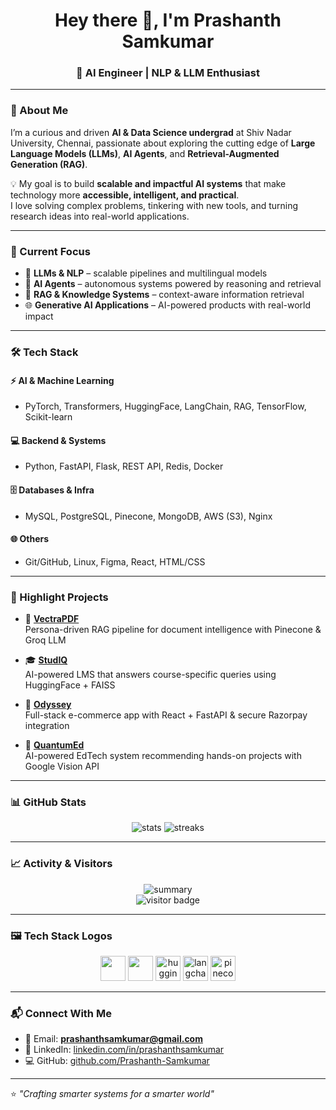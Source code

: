 <h1 align="center">Hey there 👋, I'm Prashanth Samkumar</h1>
<h3 align="center">🚀 AI Engineer | NLP & LLM Enthusiast </h3>

---

### 🌟 About Me
I’m a curious and driven **AI & Data Science undergrad** at Shiv Nadar University, Chennai, passionate about exploring the cutting edge of **Large Language Models (LLMs)**, **AI Agents**, and **Retrieval-Augmented Generation (RAG)**.  

💡 My goal is to build **scalable and impactful AI systems** that make technology more **accessible, intelligent, and practical**.  
I love solving complex problems, tinkering with new tools, and turning research ideas into real-world applications.  

---

### 🔭 Current Focus
- 🧠 **LLMs & NLP** – scalable pipelines and multilingual models  
- 🤖 **AI Agents** – autonomous systems powered by reasoning and retrieval  
- 📑 **RAG & Knowledge Systems** – context-aware information retrieval  
- 🌐 **Generative AI Applications** – AI-powered products with real-world impact  

---

### 🛠️ Tech Stack  

#### ⚡ AI & Machine Learning  
- PyTorch, Transformers, HuggingFace, LangChain, RAG, TensorFlow, Scikit-learn  

#### 💻 Backend & Systems  
- Python, FastAPI, Flask, REST API, Redis, Docker  

#### 🗄️ Databases & Infra  
- MySQL, PostgreSQL, Pinecone, MongoDB, AWS (S3), Nginx  

#### 🌐 Others  
- Git/GitHub, Linux, Figma, React, HTML/CSS  

---

### 🌟 Highlight Projects
- 📑 **[VectraPDF](https://github.com/Prashanth-Samkumar/Persona-Driven-Document-Intelligence-Engine.git)**  
   Persona-driven RAG pipeline for document intelligence with Pinecone & Groq LLM  

- 🎓 **[StudIQ](https://github.com/Prashanth-Samkumar/StudIQ.git)**  
   AI-powered LMS that answers course-specific queries using HuggingFace + FAISS  

- 🛒 **[Odyssey](https://github.com/Prashanth-Samkumar/Odyssey.git)**  
   Full-stack e-commerce app with React + FastAPI & secure Razorpay integration  

- 📘 **[QuantumEd](https://github.com/Prashanth-Samkumar/QuantumEd.git)**  
   AI-powered EdTech system recommending hands-on projects with Google Vision API  

---

### 📊 GitHub Stats  
<p align="center">
  <img src="https://github-readme-stats.vercel.app/api?username=Prashanth-Samkumar&show_icons=true&theme=tokyonight" alt="stats" />
  <img src="https://github-readme-streak-stats.herokuapp.com/?user=Prashanth-Samkumar&theme=tokyonight" alt="streaks" />
</p>

---

### 📈 Activity & Visitors  
<p align="center">
  <img src="https://github-profile-summary-cards.vercel.app/api/cards/profile-details?username=Prashanth-Samkumar&theme=tokyonight" alt="summary"/>  
  <br/>
  <img src="https://komarev.com/ghpvc/?username=Prashanth-Samkumar&label=Visitors&color=0e75b6&style=flat" alt="visitor badge"/>  
</p>

---

### 🖼️ Tech Stack Logos  
<p align="center">
  <img src="https://skillicons.dev/icons?i=python,pytorch,tensorflow,fastapi,flask,docker,redis" height="40"/>  
  <img src="https://skillicons.dev/icons?i=mysql,postgres,mongodb,aws,nginx,git,github,linux,figma,react,html,css" height="40"/>  
  <img src="https://huggingface.co/front/assets/huggingface_logo-noborder.svg" height="40" alt="huggingface"/>  
  <img src="https://avatars.githubusercontent.com/u/126733545?s=200&v=4" height="40" alt="langchain"/>  
  <img src="https://avatars.githubusercontent.com/u/54333248?s=200&v=4" height="40" alt="pinecone"/>  
</p>

---

### 📬 Connect With Me  
- 📧 Email: **prashanthsamkumar@gmail.com**  
- 💼 LinkedIn: [linkedin.com/in/prashanthsamkumar](https://linkedin.com/in/prashanthsamkumar)  
- 💻 GitHub: [github.com/Prashanth-Samkumar](https://github.com/Prashanth-Samkumar)  

---

⭐️ *"Crafting smarter systems for a smarter world"*  
